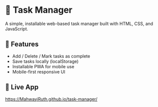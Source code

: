 # 📝 Task Manager

A simple, installable web-based task manager built with HTML, CSS, and JavaScript.

## 🌟 Features
- Add / Delete / Mark tasks as complete
- Save tasks locally (localStorage)
- Installable PWA for mobile use
- Mobile-first responsive UI

## 🔗 Live App
https://MahwayiRuth.github.io/task-manager/
